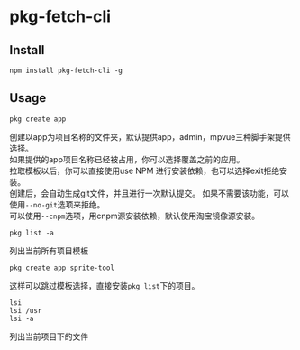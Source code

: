 # pkg-fetch-cli

## Install
```
npm install pkg-fetch-cli -g
```

## Usage

```
pkg create app
```
创建以app为项目名称的文件夹，默认提供app，admin，mpvue三种脚手架提供选择。  
如果提供的app项目名称已经被占用，你可以选择覆盖之前的应用。  
拉取模板以后，你可以直接使用use NPM 进行安装依赖，也可以选择exit拒绝安装。  
创建后，会自动生成git文件，并且进行一次默认提交。
如果不需要该功能，可以使用``--no-git``选项来拒绝。  
可以使用``--cnpm``选项，用cnpm源安装依赖，默认使用淘宝镜像源安装。

```
pkg list -a
```
列出当前所有项目模板    
```
pkg create app sprite-tool
```
这样可以跳过模板选择，直接安装``pkg list``下的项目。

```
lsi
lsi /usr
lsi -a
```
列出当前项目下的文件

